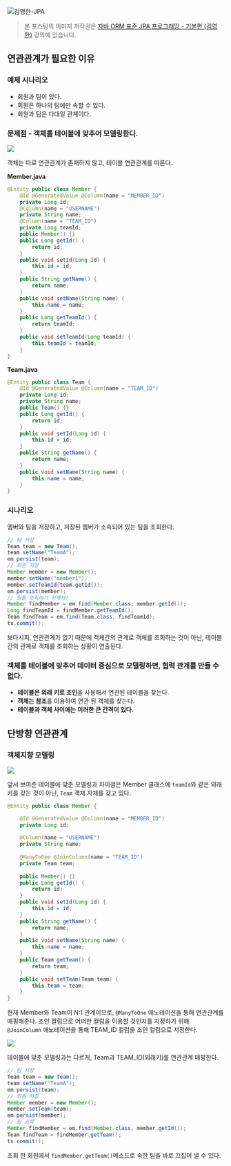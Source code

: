 ![김영한-JPA](https://raw.githubusercontent.com/oasis791/blog-posting/main/JPA/%EC%9E%90%EB%B0%94_ORM_%ED%91%9C%EC%A4%80_JPA_%ED%94%84%EB%A1%9C%EA%B7%B8%EB%9E%98%EB%B0%8D/JPA%EB%A9%94%EC%9D%B8.png)

> 본 포스팅의 이미지 저작권은 [자바 ORM 표준 JPA 프로그래밍 - 기본편 (김영한)](https://www.inflearn.com/course/ORM-JPA-Basic) 강의에 있습니다.

## 연관관계가 필요한 이유
### 예제 시나리오
- 회원과 팀이 있다.
- 회원은 하나의 팀에만 속할 수 있다.
- 회원과 팀은 다대일 관계이다.

### 문제점 - 객체를 테이블에 맞추어 모델링한다.

![](https://github.com/oasis791/blog-posting/blob/main/JPA/%EC%9E%90%EB%B0%94_ORM_%ED%91%9C%EC%A4%80_JPA_%ED%94%84%EB%A1%9C%EA%B7%B8%EB%9E%98%EB%B0%8D/5.%EC%97%B0%EA%B4%80%EA%B4%80%EA%B3%84%20%EB%A7%A4%ED%95%91%20%EA%B8%B0%EC%B4%88/1.png?raw=true)

객체는 따로 연관관계가 존재하지 않고, 테이블 연관관계를 따른다.

**Member.java**

```java
@Entity public class Member {
    @Id @GeneratedValue @Column(name = "MEMBER_ID")
    private Long id;
    @Column(name = "USERNAME")
    private String name;
    @Column(name = "TEAM_ID")
    private Long teamId;
    public Member() {}
    public Long getId() {
        return id;
    }
    public void setId(Long id) {
        this.id = id;
    }
    public String getName() {
        return name;
    }
    public void setName(String name) {
        this.name = name;
    }
    public Long getTeamId() {
        return teamId;
    }
    public void setTeamId(Long teamId) {
        this.teamId = teamId;
    }
}
```

**Team.java**

```java
@Entity public class Team {
    @Id @GeneratedValue @Column(name = "TEAM_ID")
    private Long id;
    private String name;
    public Team() {}
    public Long getId() {
        return id;
    }
    public void setId(Long id) {
        this.id = id;
    }
    public String getName() {
        return name;
    }
    public void setName(String name) {
        this.name = name;
    }
}
```

### 시나리오
멤버와 팀을 저장하고, 저장된 멤버가 소속되어 있는 팀을 조회한다.

```java
// 팀 저장
Team team = new Team();
team.setName("TeamA");
em.persist(team);
// 회원 저장
Member member = new Member();
member.setName("member1");
member.setTeamId(team.getId());
em.persist(member);
// 팀을 조회하기 위해서?
Member findMember = em.find(Member.class, member.getId());
Long findTeamId = findMember.getTeamId();
Team findTeam = em.find(Team.class, findTeamId);
tx.commit();
```

보다시피, 연관관계가 없기 때문에 객체간의 관계로 객체를 조회하는 것이 아닌, 테이블간의 관계로 객체를 조회하는 상황이 연출된다.

### 객체를 테이블에 맞추어 데이터 중심으로 모델링하면, 협력 관계를 만들 수 없다.
- **테이블은 외래 키로 조인**을 사용해서 연관된 테이블을 찾는다.
- **객체는 참조**를 이용하여 연관 된 객체를 찾는다.
- **테이블과 객체 사이에는 이러한 큰 간격이 있다.**

## 단방향 연관관계
### 객체지향 모델링

![](https://github.com/oasis791/blog-posting/blob/main/JPA/%EC%9E%90%EB%B0%94_ORM_%ED%91%9C%EC%A4%80_JPA_%ED%94%84%EB%A1%9C%EA%B7%B8%EB%9E%98%EB%B0%8D/5.%EC%97%B0%EA%B4%80%EA%B4%80%EA%B3%84%20%EB%A7%A4%ED%95%91%20%EA%B8%B0%EC%B4%88/2.png?raw=true)

앞서 보여준 테이블에 맞춘 모델링과 차이점은 Member 클래스에 `teamId`와 같은 외래키를 갖는 것이 아닌, `Team` 객체 자체를 갖고 있다.

```java
@Entity public class Member {

    @Id @GeneratedValue @Column(name = "MEMBER_ID")
    private Long id;
    
    @Column(name = "USERNAME")
    private String name;
    
    @ManyToOne @JoinColumn(name = "TEAM_ID")
    private Team team;
    
    public Member() {}
    public Long getId() {
        return id;
    }
    public void setId(Long id) {
        this.id = id;
    }
    public String getName() {
        return name;
    }
    public void setName(String name) {
        this.name = name;
    }
    public Team getTeam() {
        return team;
    }
    public void setTeam(Team team) {
        this.team = team;
    }
}
```

현재 Member와 Team이 N:1 관계이므로, `@ManyToOne` 애노테이션을 통해 연관관계를 매핑해준다.
조인 컬럼으로 어떠한 컬럼을 이용할 것인지를 지정하기 위해 `@JoinColumn` 애노테이션을 통해 TEAM_ID 컬럼을 조인 컬럼으로 지정한다.

![](https://github.com/oasis791/blog-posting/blob/main/JPA/%EC%9E%90%EB%B0%94_ORM_%ED%91%9C%EC%A4%80_JPA_%ED%94%84%EB%A1%9C%EA%B7%B8%EB%9E%98%EB%B0%8D/5.%EC%97%B0%EA%B4%80%EA%B4%80%EA%B3%84%20%EB%A7%A4%ED%95%91%20%EA%B8%B0%EC%B4%88/3.png?raw=true)

테이블에 맞춘 모델링과는 다르게, Team과 TEAM_ID(외래키)를 연관관계 매핑한다.

```java
// 팀 저장
Team team = new Team();
team.setName("TeamA");
em.persist(team);
// 회원 저장
Member member = new Member();
member.setTeam(team);
em.persist(member);
// 팀 조회
Member findMember = em.find(Member.class, member.getId());
Team findTeam = findMember.getTeam();
tx.commit();
```

조회 한 회원에서 `findMember.getTeam()`메소드로 속한 팀을 바로 끄집어 낼 수 있다.